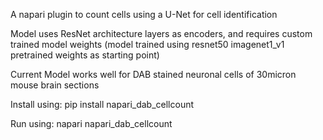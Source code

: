A napari plugin to count cells using a U-Net for cell identification

Model uses ResNet architecture layers as encoders, and requires custom trained model weights (model trained using resnet50 imagenet1_v1 pretrained weights as starting point)

Current Model works well for DAB stained neuronal cells of 30micron mouse brain sections

Install using:
pip install napari_dab_cellcount

Run using:
napari napari_dab_cellcount
